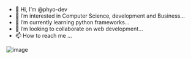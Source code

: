 - 👋 Hi, I’m @phyo-dev
- 👀 I’m interested in Computer Science, development and Business...
- 🌱 I’m currently learning python frameworks...
- 💞️ I’m looking to collaborate on web development...
- 📫 How to reach me ...

<!---
phyo-dev/phyo-dev is a ✨ special ✨ repository because its `README.md` (this file) appears on your GitHub profile.
You can click the Preview link to take a look at your changes.
--->
![image](https://user-images.githubusercontent.com/108564486/188772607-2fcc0c9d-92ce-40a1-92ca-556bf2f147a5.png)
